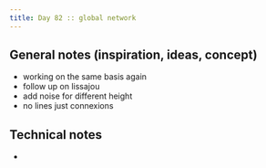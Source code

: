 ```yaml
---
title: Day 82 :: global network
---
```


## General notes (inspiration, ideas, concept)

- working on the same basis again
- follow up on lissajou
- add noise for different height
- no lines just connexions

## Technical notes

-
